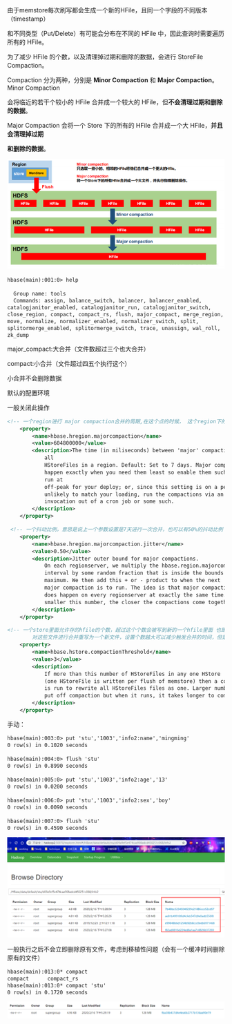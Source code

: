 由于memstore每次刷写都会生成一个新的HFile，且同一个字段的不同版本（timestamp） 

和不同类型（Put/Delete）有可能会分布在不同的 HFile 中，因此查询时需要遍历所有的 HFile。

为了减少 HFile 的个数，以及清理掉过期和删除的数据，会进行 StoreFile Compaction。



Compaction 分为两种，分别是 **Minor Compaction** 和 **Major Compaction**。Minor Compaction 

会将临近的若干个较小的 HFile 合并成一个较大的 HFile，但**不会清理过期和删除的数据**。 

Major Compaction 会将一个 Store 下的所有的 HFile 合并成一个大 HFile，**并且会清理掉过期** 

**和删除的数据**。 



![](picc/compaction.png)





```
hbase(main):001:0> help

  Group name: tools
  Commands: assign, balance_switch, balancer, balancer_enabled, catalogjanitor_enabled, catalogjanitor_run, catalogjanitor_switch, close_region, compact, compact_rs, flush, major_compact, merge_region, move, normalize, normalizer_enabled, normalizer_switch, split, splitormerge_enabled, splitormerge_switch, trace, unassign, wal_roll, zk_dump
```

major_compact:大合并（文件数超过三个也大合并）

compact:小合并（文件超过四五个执行这个）

小合并不会删除数据





默认的配置环境

一般关闭此操作

```xml
<!-- 一个region进行 major compaction合并的周期,在这个点的时候， 这个region下的所有hfile会进行合并,默认是7天,majorcompaction非常耗资源,建议生产关闭(设置为0)，在应用空闲时间手动触发 -->  
    <property>  
        <name>hbase.hregion.majorcompaction</name>  
        <value>604800000</value>  
        <description>The time (in miliseconds) between 'major' compactions of  
            all  
            HStoreFiles in a region. Default: Set to 7 days. Major compactions tend to  
            happen exactly when you need them least so enable them such that they  
            run at  
            off-peak for your deploy; or, since this setting is on a periodicity that is  
            unlikely to match your loading, run the compactions via an external  
            invocation out of a cron job or some such.  
        </description>  
    </property>  
```



```xml
 <!-- 一个抖动比例，意思是说上一个参数设置是7天进行一次合并，也可以有50%的抖动比例 -->  
    <property>  
        <name>hbase.hregion.majorcompaction.jitter</name>  
        <value>0.50</value>  
        <description>Jitter outer bound for major compactions.  
            On each regionserver, we multiply the hbase.region.majorcompaction  
            interval by some random fraction that is inside the bounds of this  
            maximum. We then add this + or - product to when the next  
            major compaction is to run. The idea is that major compaction  
            does happen on every regionserver at exactly the same time. The  
            smaller this number, the closer the compactions come together.  
        </description>  
    </property>  
```

```xml
<!-- 一个store里面允许存的hfile的个数，超过这个个数会被写到新的一个hfile里面 也即是每个region的每个列族对应的memstore在fulsh为hfile的时候，默认情况下当达到3个hfile的时候就会   
        对这些文件进行合并重写为一个新文件，设置个数越大可以减少触发合并的时间，但是每次合并的时间就会越长 -->  
    <property>  
        <name>hbase.hstore.compactionThreshold</name>  
        <value>3</value>  
        <description>  
            If more than this number of HStoreFiles in any one HStore  
            (one HStoreFile is written per flush of memstore) then a compaction  
            is run to rewrite all HStoreFiles files as one. Larger numbers  
            put off compaction but when it runs, it takes longer to complete.  
        </description>  
    </property>  
```





手动：

```shell
hbase(main):003:0> put 'stu','1003','info2:name','mingming'
0 row(s) in 0.1020 seconds

hbase(main):004:0> flush 'stu'
0 row(s) in 0.8990 seconds

hbase(main):005:0> put 'stu','1003','info2:age','13'
0 row(s) in 0.0200 seconds

hbase(main):006:0> put 'stu','1003','info2:sex','boy'
0 row(s) in 0.0090 seconds

hbase(main):007:0> flush 'stu'
0 row(s) in 0.4590 seconds

```

![](picc/compact.png)



一般执行之后不会立即删除原有文件，考虑到移植性问题（会有一个缓冲时间删除原有的文件）

```
hbase(main):013:0* compact
compact      compact_rs
hbase(main):013:0* compact 'stu'
0 row(s) in 0.1720 seconds

```

![](picc/compact_after.png)

